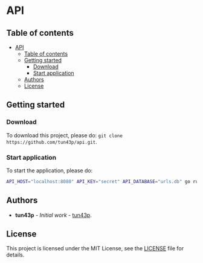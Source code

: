 # API

## Table of contents

- [API](#api)
  - [Table of contents](#table-of-contents)
  - [Getting started](#getting-started)
    - [Download](#download)
    - [Start application](#start-application)
  - [Authors](#authors)
  - [License](#license)

## Getting started

### Download

To download this project, please do: `git clone https://github.com/tun43p/api.git`.

### Start application

To start the application, please do:

```bash
API_HOST="localhost:8080" API_KEY="secret" API_DATABASE="urls.db" go run main.go
```

## Authors

- **tun43p** - _Initial work_ - [tun43p](https://github.com/tun43p).

## License

This project is licensed under the MIT License, see the [LICENSE](LICENSE) file for details.
